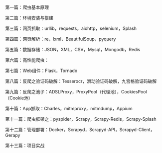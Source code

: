 第一篇：爬虫基本原理

第二篇：环境安装与搭建

第三篇：网页抓取：urllib，requests，aiohttp，selenium，Splash

第四篇：网页解析：re，lxml，BeautifulSoup，pyquery

第五篇：数据存储：JSON，XML，CSV，Mysql，Mongodb，Redis

第六篇：高性能爬虫：

第七篇：Web组件：Flask，Tornado

第八篇：反爬之验证码破解：Tesserocr，滑动验证码破解，九宫格验证码破解

第九篇：反爬之池子：ADSLProxy，ProxyPool（代理池），CookiesPool（Cookie池）

第十篇：App抓取：Charles，mitmproxy，mitmdump，Appium

第十一篇：爬虫框架之：pyspider，Scrapy，Scrapy-Redis，Scrapy-Splash

第十二篇：管理部署：Docker，Scrapyd，Scrapyd-API，Scrapyd-Client，Gerapy

第十三篇：项目实战